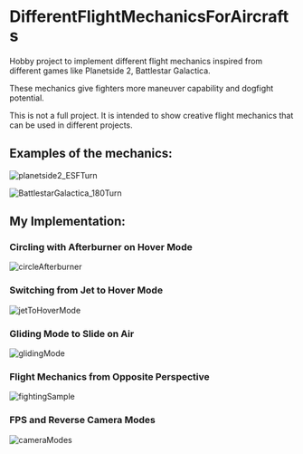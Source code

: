 # DifferentFlightMechanicsForAircrafts
 Hobby project to implement different flight mechanics inspired from different games like Planetside 2, Battlestar Galactica.
 
 These mechanics give fighters more maneuver capability and dogfight potential. 
 
 This is not a full project. It is intended to show creative flight mechanics that can be used in different projects.

## Examples of the mechanics:

![planetside2_ESFTurn](https://user-images.githubusercontent.com/46609011/234132049-0a8b8e3d-2b56-4152-9cbd-e7f69e1d0a80.gif)

![BattlestarGalactica_180Turn](https://user-images.githubusercontent.com/46609011/234132069-4653d817-621e-4a38-9686-da5983544434.gif)

## My Implementation: 

### Circling with Afterburner on Hover Mode  
![circleAfterburner](https://github.com/ksarica/DifferentFlightMechanicsForAircrafts/assets/46609011/97bc467e-6683-439f-b08e-b6cdd16cbb4d)

### Switching from Jet to Hover Mode
![jetToHoverMode](https://github.com/ksarica/DifferentFlightMechanicsForAircrafts/assets/46609011/c8a0b085-2177-4a36-97da-bfc362672c70)

### Gliding Mode to Slide on Air
![glidingMode](https://github.com/ksarica/DifferentFlightMechanicsForAircrafts/assets/46609011/5cf792a7-d3d0-48f3-9010-d35900d61a63)

### Flight Mechanics from Opposite Perspective
![fightingSample](https://github.com/ksarica/DifferentFlightMechanicsForAircrafts/assets/46609011/982c9463-d433-4a1c-80bf-1d154c9704db)

### FPS and Reverse Camera Modes
![cameraModes](https://github.com/ksarica/DifferentFlightMechanicsForAircrafts/assets/46609011/7df043d9-c379-4d5a-9627-e03784f2e3b0)
